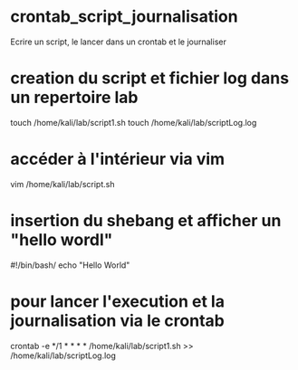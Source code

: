# crontab_script_journalisation
Ecrire un script, le lancer dans un crontab et le journaliser

# creation du script et fichier log dans un repertoire lab
touch /home/kali/lab/script1.sh
touch /home/kali/lab/scriptLog.log

# accéder à l'intérieur via vim
vim /home/kali/lab/script.sh

# insertion du shebang et afficher un "hello wordl"
#!/bin/bash/
echo "Hello World"

# pour lancer l'execution et la journalisation via le crontab
crontab -e
*/1 * * * * /home/kali/lab/script1.sh >> /home/kali/lab/scriptLog.log


